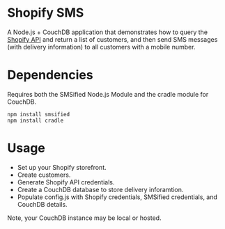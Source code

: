 Shopify SMS
==========

A Node.js + CouchDB application that demonstrates how to query the [Shopify API](http://api.shopify.com/) and return a list of customers, and then send SMS messages (with delivery information) to all customers with a mobile number.

Dependencies
===========

Requires both the SMSified Node.js Module and the cradle module for CouchDB.

	npm install smsified
	npm install cradle

Usage
====

* Set up your Shopify storefront.
* Create customers.
* Generate Shopify API credentials.
* Create a CouchDB database to store delivery inforamtion.
* Populate config.js with Shopify credentials, SMSified credentials, and CouchDB details.

Note, your CouchDB instance may be local or hosted.
